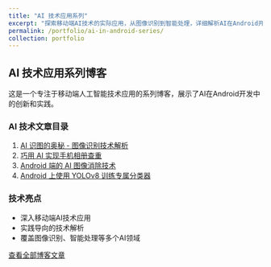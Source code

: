 ```yaml
---
title: "AI 技术应用系列"
excerpt: "探索移动端AI技术的实际应用，从图像识别到智能处理，详细解析AI在Android开发中的创新实践。"
permalink: /portfolio/ai-in-android-series/
collection: portfolio
---
```


## AI 技术应用系列博客

这是一个专注于移动端人工智能技术应用的系列博客，展示了AI在Android开发中的创新和实践。

### AI 技术文章目录

1. [AI 识图的奥秘 - 图像识别技术解析](/posts/2025-02-05-AI-识图的奥秘/)
2. [巧用 AI 实现手机相册查重](/posts/2025-02-10-巧用-AI-实现手机相册查重-post/)
3. [Android 端的 AI 图像消除技术](/posts/2024-09-22-整点活！Android-端的-AI-消除安排/)
4. [Android 上使用 YOLOv8 训练专属分类器](/posts/2024-08-31-手把手教你在-Android-上用YOLOv8轻松训练专属分类器/)

### 技术亮点
- 深入移动端AI技术应用
- 实践导向的技术解析
- 覆盖图像识别、智能处理等多个AI领域

[查看全部博客文章](/year-archive/)